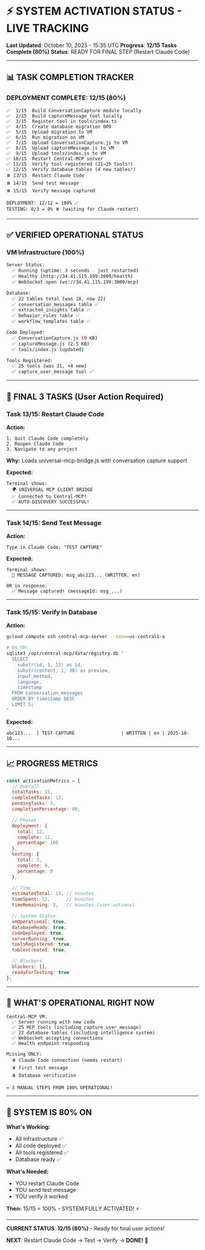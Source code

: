 # ⚡ SYSTEM ACTIVATION STATUS - LIVE TRACKING

**Last Updated**: October 10, 2025 - 15:35 UTC
**Progress**: **12/15 Tasks Complete (80%)**
**Status**: READY FOR FINAL STEP (Restart Claude Code)

---

## 📊 TASK COMPLETION TRACKER

### DEPLOYMENT COMPLETE: 12/15 (80%)

```
✅  1/15  Build ConversationCapture module locally
✅  2/15  Build captureMessage tool locally
✅  3/15  Register tool in tools/index.ts
✅  4/15  Create database migration 009
✅  5/15  Upload migration to VM
✅  6/15  Run migration on VM
✅  7/15  Upload ConversationCapture.js to VM
✅  8/15  Upload captureMessage.js to VM
✅  9/15  Upload tools/index.js to VM
✅ 10/15  Restart Central-MCP server
✅ 11/15  Verify tool registered (21→25 tools!)
✅ 12/15  Verify database tables (4 new tables!)
⏸️ 13/15  Restart Claude Code
⏸️ 14/15  Send test message
⏸️ 15/15  Verify message captured

DEPLOYMENT: 12/12 = 100% ✅
TESTING: 0/3 = 0% ⏸️ (waiting for Claude restart)
```

---

## ✅ VERIFIED OPERATIONAL STATUS

### VM Infrastructure (100%)

```bash
Server Status:
  ✅ Running (uptime: 3 seconds - just restarted)
  ✅ Healthy (http://34.41.115.199:3000/health)
  ✅ WebSocket open (ws://34.41.115.199:3000/mcp)

Database:
  ✅ 22 tables total (was 18, now 22)
  ✅ conversation_messages table ✅
  ✅ extracted_insights table ✅
  ✅ behavior_rules table ✅
  ✅ workflow_templates table ✅

Code Deployed:
  ✅ ConversationCapture.js (9 KB)
  ✅ captureMessage.js (2.5 KB)
  ✅ tools/index.js (updated)

Tools Registered:
  ✅ 25 tools (was 21, +4 new)
  ✅ capture_user_message tool ✅
```

---

## 🎯 FINAL 3 TASKS (User Action Required)

### Task 13/15: Restart Claude Code

**Action:**
```
1. Quit Claude Code completely
2. Reopen Claude Code
3. Navigate to any project
```

**Why:** Loads universal-mcp-bridge.js with conversation capture support

**Expected:**
```
Terminal shows:
  🌍 UNIVERSAL MCP CLIENT BRIDGE
  ✅ Connected to Central-MCP!
  ✅ AUTO-DISCOVERY SUCCESSFUL!
```

---

### Task 14/15: Send Test Message

**Action:**
```
Type in Claude Code: "TEST CAPTURE"
```

**Expected:**
```
Terminal shows:
  📝 MESSAGE CAPTURED: msg_abc123... (WRITTEN, en)

OR in response:
  ✅ Message captured! (messageId: msg_...)
```

---

### Task 15/15: Verify in Database

**Action:**
```bash
gcloud compute ssh central-mcp-server --zone=us-central1-a

# On VM:
sqlite3 /opt/central-mcp/data/registry.db "
  SELECT
    substr(id, 1, 12) as id,
    substr(content, 1, 30) as preview,
    input_method,
    language,
    timestamp
  FROM conversation_messages
  ORDER BY timestamp DESC
  LIMIT 5;
"
```

**Expected:**
```
abc123...  | TEST CAPTURE                 | WRITTEN | en | 2025-10-10...
```

---

## 📈 PROGRESS METRICS

```javascript
const activationMetrics = {
  // Overall
  totalTasks: 15,
  completedTasks: 12,
  pendingTasks: 3,
  completionPercentage: 80,

  // Phases
  deployment: {
    total: 12,
    complete: 12,
    percentage: 100
  },
  testing: {
    total: 3,
    complete: 0,
    percentage: 0
  },

  // Time
  estimatedTotal: 15, // minutes
  timeSpent: 12,      // minutes
  timeRemaining: 3,   // minutes (user actions)

  // System Status
  vmOperational: true,
  databaseReady: true,
  codeDeployed: true,
  serverRunning: true,
  toolsRegistered: true,
  tablesCreated: true,

  // Blockers
  blockers: [],
  readyForTesting: true
};
```

---

## 🚀 WHAT'S OPERATIONAL RIGHT NOW

```
Central-MCP VM:
  ✅ Server running with new code
  ✅ 25 MCP tools (including capture_user_message)
  ✅ 22 database tables (including intelligence system)
  ✅ WebSocket accepting connections
  ✅ Health endpoint responding

Missing ONLY:
  ⏸️ Claude Code connection (needs restart)
  ⏸️ First test message
  ⏸️ Database verification

= 3 MANUAL STEPS FROM 100% OPERATIONAL!
```

---

## 🎯 SYSTEM IS 80% ON

**What's Working:**
- All infrastructure ✅
- All code deployed ✅
- All tools registered ✅
- Database ready ✅

**What's Needed:**
- YOU restart Claude Code
- YOU send test message
- YOU verify it worked

**Then:** 15/15 = 100% - SYSTEM FULLY ACTIVATED! ⚡

---

**CURRENT STATUS**: **12/15 (80%)** - Ready for final user actions!

**NEXT**: Restart Claude Code → Test → Verify → **DONE!** 🚀

